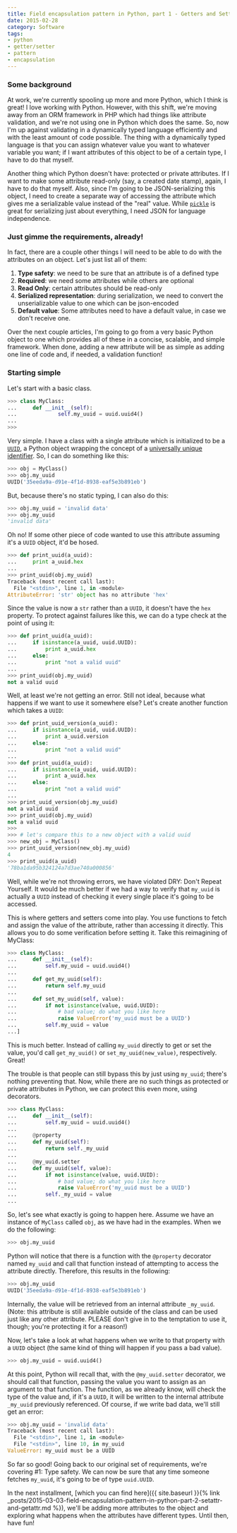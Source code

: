 ```yaml
---
title: Field encapsulation pattern in Python, part 1 - Getters and Setters
date: 2015-02-28
category: Software
tags:
- python
- getter/setter
- pattern
- encapsulation
---
```


### Some background
At work, we're currently spooling up more and more Python, which I think is great! I love working with Python. However,
with this shift, we're moving away from an ORM framework in PHP which had things like attribute validation, and we're not
using one in Python which does the same. So, now I'm up against validating in a dynamically typed language efficiently
and with the least amount of code possible. The thing with a dynamically typed language is that you can assign whatever
value you want to whatever variable you want; if I want attributes of this object to be of a certain type, I have to do
that myself.

Another thing which Python doesn't have: protected or private attributes. If I want to make some attribute read-only 
(say, a created date stamp), again, I have to do that myself. Also, since I'm going to be JSON-serializing this object,
I need to create a separate way of accessing the attribute which gives me a serializable value instead of the "real"
value. While [`pickle`](https://docs.python.org/2.7/library/pickle.html) is great for serializing just about everything, I need JSON for language independence.

### Just gimme the requirements, already!
In fact, there are a couple other things I will need to be able to do with the attributes on an object. Let's just list
all of them:

1. **Type safety**: we need to be sure that an attribute is of a defined type
2. **Required**: we need some attributes while others are optional
3. **Read Only**: certain attributes should be read-only
4. **Serialized representation**: during serialization, we need to convert the unserializable value to one which can be
                                json-encoded
5. **Default value**: Some attributes need to have a default value, in case we don't receive one.

Over the next couple articles, I'm going to go from a very basic Python object to one which provides all of these in a 
concise, scalable, and simple framework. When done, adding a new attribute will be as simple as adding one line of code
and, if needed, a validation function!

### Starting simple
Let's start with a basic class.

```python
>>> class MyClass:
...     def __init__(self):
...             self.my_uuid = uuid.uuid4()
... 
>>>
```

Very simple. I have a class with a single attribute which is initialized to be a [`UUID`](https://docs.python.org/2.7/library/uuid.html), a Python object
wrapping the concept of a [universally unique identifier](https://en.wikipedia.org/wiki/Universally_unique_identifier). So, I can do something like this:

```python
>>> obj = MyClass()
>>> obj.my_uuid
UUID('35eeda9a-d91e-4f1d-8938-eaf5e3b891eb')
```
   
But, because there's no static typing, I can also do this:

```python
>>> obj.my_uuid = 'invalid data'
>>> obj.my_uuid
'invalid data'
```

Oh no! If some other piece of code wanted to use this attribute assuming it's a `UUID` object, it'd be hosed.

```python
>>> def print_uuid(a_uuid):
...     print a_uuid.hex
...
>>> print_uuid(obj.my_uuid)
Traceback (most recent call last):
  File "<stdin>", line 1, in <module>
AttributeError: 'str' object has no attribute 'hex'
```

Since the value is now a `str` rather than a `UUID`, it doesn't have the `hex` property. To protect against failures like this,
we can do a type check at the point of using it:

```python
>>> def print_uuid(a_uuid):
...     if isinstance(a_uuid, uuid.UUID):
...         print a_uuid.hex
...     else:
...         print "not a valid uuid"
... 
>>> print_uuid(obj.my_uuid)
not a valid uuid
```

Well, at least we're not getting an error. Still not ideal, because what happens if we want to use it somewhere else?
Let's create another function which takes a `UUID`:

```python
>>> def print_uuid_version(a_uuid):
...     if isinstance(a_uuid, uuid.UUID):
...         print a_uuid.version
...     else:
...         print "not a valid uuid"
... 
>>> def print_uuid(a_uuid):
...     if isinstance(a_uuid, uuid.UUID):
...         print a_uuid.hex
...     else:
...         print "not a valid uuid"
... 
>>> print_uuid_version(obj.my_uuid)
not a valid uuid
>>> print_uuid(obj.my_uuid)
not a valid uuid
>>>
>>> # let's compare this to a new object with a valid uuid
>>> new_obj = MyClass()
>>> print_uuid_version(new_obj.my_uuid)
4
>>> print_uuid(a_uuid)
'78ba1da95b324124a7d3ae740a000856'
```

Well, while we're not throwing errors, we have violated DRY: Don't Repeat Yourself. It would be much better if we had a
way to verify that `my_uuid` is actually a `UUID` instead of checking it every single place it's going to be accessed.

This is where getters and setters come into play. You use functions to fetch and assign
the value of the attribute, rather than accessing it directly. This allows you to do some verification before setting it.
Take this reimagining of MyClass:

```python
>>> class MyClass:
...     def __init__(self):
...         self.my_uuid = uuid.uuid4()
...
...     def get_my_uuid(self):
...         return self.my_uuid
...
...     def set_my_uuid(self, value):
...         if not isinstance(value, uuid.UUID):
...             # bad value; do what you like here
...             raise ValueError('my_uuid must be a UUID')
...         self.my_uuid = value
...]
```

This is much better. Instead of calling `my_uuid` directly to get or set the value, you'd call `get_my_uuid()` or
`set_my_uuid(new_value)`, respectively. Great!

The trouble is that people can still bypass this by just using `my_uuid`; there's nothing preventing that. Now, while
there are no such things as protected or private attributes in Python, we can protect this even more, using decorators.

```python
>>> class MyClass:
...     def __init__(self):
...         self.my_uuid = uuid.uuid4()
...
...     @property
...     def my_uuid(self):
...         return self._my_uuid
...
...     @my_uuid.setter
...     def my_uuid(self, value):
...         if not isinstance(value, uuid.UUID):
...             # bad value; do what you like here
...             raise ValueError('my_uuid must be a UUID')
...         self._my_uuid = value
...
```

So, let's see what exactly is going to happen here. Assume we have an instance of `MyClass` called `obj`, as we have had
in the examples. When we do the following:

```python
>>> obj.my_uuid
```

Python will notice that there is a function with the `@property` decorator named `my_uuid` and call that function instead
of attempting to access the attribute directly. Therefore, this results in the following:

```python
>>> obj.my_uuid
UUID('35eeda9a-d91e-4f1d-8938-eaf5e3b891eb')
```

Internally, the value will be retrieved from an internal attribute `_my_uuid`. (Note: this attribute is still available
outside of the class and can be used just like any other attribute. PLEASE don't give in to the temptation to use it,
though; you're protecting it for a reason!)
    
Now, let's take a look at what happens when we write to that property with a `UUID` object (the same kind of thing will
happen if you pass a bad value).

```python
>>> obj.my_uuid = uuid.uuid4()
```

At this point, Python will recall that, with the `@my_uuid.setter` decorator, we should call that function, passing the
value you want to assign as an argument to that function. The function, as we already know, will check the type of the
value and, if it's a `UUID`, it will be written to the internal attribute `_my_uuid` previously referenced. Of course,
if we write bad data, we'll still get an error:

```python
>>> obj.my_uuid = 'invalid data'
Traceback (most recent call last):
  File "<stdin>", line 1, in <module>
  File "<stdin>", line 10, in my_uuid
ValueError: my_uuid must be a UUID
```

So far so good! Going back to our original set of requirements, we're covering #1: Type safety. We can now be sure that
any time someone fetches `my_uuid`, it's going to be of type `uuid.UUID`.

In the next installment, [which you can find here]({{ site.baseurl }}{% link _posts/2015-03-03-field-encapsulation-pattern-in-python-part-2-setattr-and-getattr.md %}), we'll be adding more attributes to the object and exploring what happens when the attributes
have different types. Until then, have fun!

